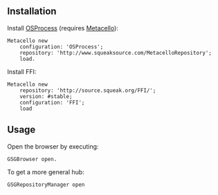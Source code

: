 ## Installation
Install [OSProcess] (requires [Metacello]):
```smalltalk
Metacello new
	configuration: 'OSProcess';
	repository: 'http://www.squeaksource.com/MetacelloRepository';
	load.
```

Install FFI:
```smalltalk
Metacello new
	repository: 'http://source.squeak.org/FFI/';
	version: #stable;
	configuration: 'FFI';
	load
```

## Usage

Open the browser by executing:
```smalltalk
GSGBrowser open.
```

To get a more general hub:
```smalltalk
GSGRepositoryManager open
```


<!-- References -->
[OSProcess]: http://www.squeaksource.com/OSProcess.html
[Metacello]: https://github.com/Metacello/metacello

